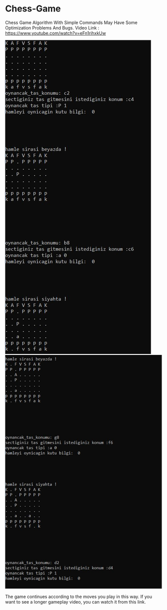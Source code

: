 # Chess-Game
Chess Game Algorithm With Simple Commands May Have Some Optimization Problems And Bugs.
Video Link : https://www.youtube.com/watch?v=eFn1rihxkUw


![image alt](https://github.com/HalitKosemen/Chess-Game/blob/e21ebe3a5d63bc8d2b746afef80857249d8662ff/Cheess-Game/chess1.JPG)
![image alt](https://github.com/HalitKosemen/Chess-Game/blob/514a7c8f04e580d8e8f71bca14f50b6f3fef4d55/Cheess-Game/chess2.JPG)


The game continues according to the moves you play in this way. If you want to see a longer gameplay video, you can watch it from this link.




